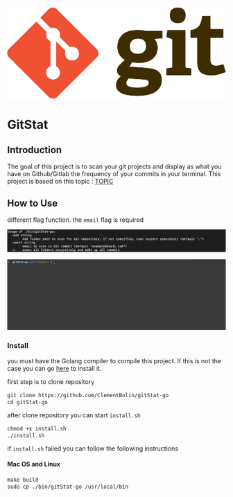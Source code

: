 
![](./assets/git.png)

# GitStat

## Introduction

The goal of this project is to scan your git projects and display as what you have on Github/Gitlab the frequency of your commits in your terminal.
This project is based on this topic : [TOPIC](https://flaviocopes.com/go-git-contributions/)

## How to Use

different flag function. the ```email``` flag is required

![](./assets/help.png)

![Alt Text](./assets/example.gif)

### Install

you must have the Golang compiler to compile this project.
If this is not the case you can go [here](https://golang.org) to install it.

first step is to clone repository

    git clone https://github.com/ClementBolin/gitStat-go
    cd gitStat-go

after clone repository you can start ```install.sh```

    chmod +x install.sh
    ./install.sh

if ```install.sh``` failed you can follow the following instructions

#### Mac OS and Linux

    make build
    sudo cp ./bin/gitStat-go /usr/local/bin
